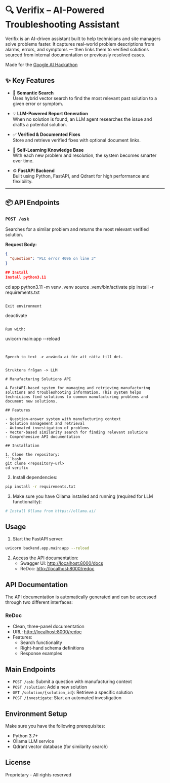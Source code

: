 # 🔍 Verifix – AI-Powered Troubleshooting Assistant

Verifix is an AI-driven assistant built to help technicians and site managers solve problems faster. It captures real-world problem descriptions from alarms, errors, and symptoms — then links them to verified solutions sourced from internal documentation or previously resolved cases.

Made for the [Google AI Hackathon](https://cillers.com/hackathons/google-ai-hackathon-tekniska-museet-2025)

## ✨ Key Features

- 🔗 **Semantic Search**  
  Uses hybrid vector search to find the most relevant past solution to a given error or symptom.

- 💡 **LLM-Powered Report Generation**  
  When no solution is found, an LLM agent researches the issue and drafts a potential solution.

- ✅ **Verified & Documented Fixes**  
  Store and retrieve verified fixes with optional document links.

- 🧠 **Self-Learning Knowledge Base**  
  With each new problem and resolution, the system becomes smarter over time.

- ⚙️ **FastAPI Backend**  
  Built using Python, FastAPI, and Qdrant for high performance and flexibility.

---

## 📦 API Endpoints

### `POST /ask`  
Searches for a similar problem and returns the most relevant verified solution.

**Request Body:**
```json
{
  "question": "PLC error 4096 on line 3"
}

## Install
Install python3.11

```
cd app
python3.11 -m venv .venv
source .venv/bin/activate
pip install -r requirements.txt
```

Exit environment
```
deactivate
```

Run with:
```
uvicorn main:app --reload
```


Speech to text -> använda ai för att rätta till det.


Struktera frågan -> LLM 

# Manufacturing Solutions API

A FastAPI-based system for managing and retrieving manufacturing solutions and troubleshooting information. This system helps technicians find solutions to common manufacturing problems and document new solutions.

## Features

- Question-answer system with manufacturing context
- Solution management and retrieval
- Automated investigation of problems
- Vector-based similarity search for finding relevant solutions
- Comprehensive API documentation

## Installation

1. Clone the repository:
```bash
git clone <repository-url>
cd verifix
```

2. Install dependencies:
```bash
pip install -r requirements.txt
```

3. Make sure you have Ollama installed and running (required for LLM functionality):
```bash
# Install Ollama from https://ollama.ai/
```

## Usage

1. Start the FastAPI server:
```bash
uvicorn backend.app.main:app --reload
```

2. Access the API documentation:
   - Swagger UI: [http://localhost:8000/docs](http://localhost:8000/docs)
   - ReDoc: [http://localhost:8000/redoc](http://localhost:8000/redoc)

## API Documentation

The API documentation is automatically generated and can be accessed through two different interfaces:

### ReDoc
- Clean, three-panel documentation
- URL: [http://localhost:8000/redoc](http://localhost:8000/redoc)
- Features:
  - Search functionality
  - Right-hand schema definitions
  - Response examples

## Main Endpoints

- `POST /ask`: Submit a question with manufacturing context
- `POST /solution`: Add a new solution
- `GET /solution/{solution_id}`: Retrieve a specific solution
- `POST /investigate`: Start an automated investigation

## Environment Setup

Make sure you have the following prerequisites:
- Python 3.7+
- Ollama LLM service
- Qdrant vector database (for similarity search)

## License

Proprietary - All rights reserved 